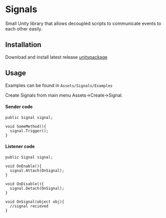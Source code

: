 # Signals
Small Unity library that allows decoupled scripts to communicate events to each other easily. 

## Installation
Download and install latest release [unitypackage](https://github.com/paulhayes/Signals/releases/download/v0.1.0/Signals.unitypackage)

## Usage
Examples can be found in ```Assets/Signals/Examples```


Create Signals from main menu Assets->Create->Signal. 


#### Sender code
```
public Signal signal;

void SomeMethod(){
  signal.Trigger();
}
```

#### Listener code
```
public Signal signal;

void OnEnable(){
  signal.Attach(OnSignal);
}

void OnDisable(){
  signal.Detach(OnSignal);
}

void OnSignal(object obj){
  //signal recieved
}
```

